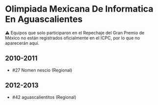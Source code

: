 # Olimpiada Mexicana De Informatica En Aguascalientes

:warning: Equipos que solo participaron en el Repechaje del Gran Premio de México no están registrados oficialmente en el ICPC, por lo que no aparecerán aquí.

## 2010-2011

- #27 Nomen nescio (Regional)

## 2012-2013

- #42 aguascalientitos (Regional)


